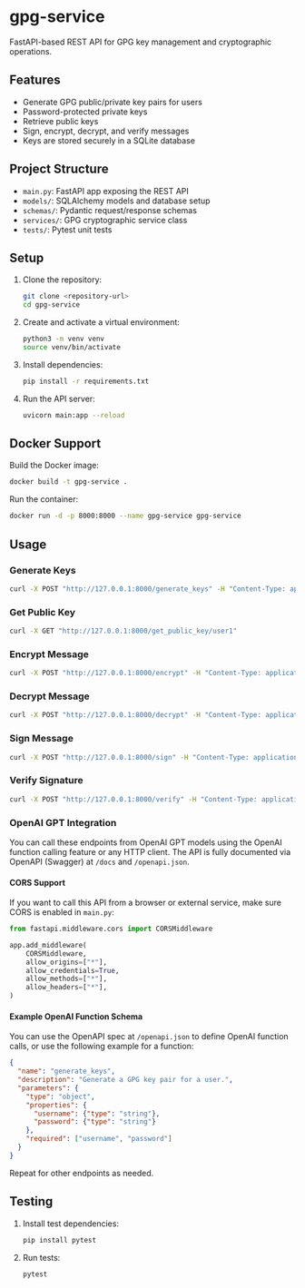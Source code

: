 # gpg-service

FastAPI-based REST API for GPG key management and cryptographic operations.

## Features
- Generate GPG public/private key pairs for users
- Password-protected private keys
- Retrieve public keys
- Sign, encrypt, decrypt, and verify messages
- Keys are stored securely in a SQLite database

## Project Structure
- `main.py`: FastAPI app exposing the REST API
- `models/`: SQLAlchemy models and database setup
- `schemas/`: Pydantic request/response schemas
- `services/`: GPG cryptographic service class
- `tests/`: Pytest unit tests

## Setup

1. Clone the repository:
   ```bash
   git clone <repository-url>
   cd gpg-service
   ```
2. Create and activate a virtual environment:
   ```bash
   python3 -m venv venv
   source venv/bin/activate
   ```
3. Install dependencies:
   ```bash
   pip install -r requirements.txt
   ```
4. Run the API server:
   ```bash
   uvicorn main:app --reload
   ```

## Docker Support

Build the Docker image:
```bash
docker build -t gpg-service .
```

Run the container:
```bash
docker run -d -p 8000:8000 --name gpg-service gpg-service
```

## Usage

### Generate Keys
```bash
curl -X POST "http://127.0.0.1:8000/generate_keys" -H "Content-Type: application/json" -d '{"username": "user1", "password": "password123"}'
```

### Get Public Key
```bash
curl -X GET "http://127.0.0.1:8000/get_public_key/user1"
```

### Encrypt Message
```bash
curl -X POST "http://127.0.0.1:8000/encrypt" -H "Content-Type: application/json" -d '{"recipient": "user1", "message": "Hello, World!"}'
```

### Decrypt Message
```bash
curl -X POST "http://127.0.0.1:8000/decrypt" -H "Content-Type: application/json" -d '{"username": "user1", "password": "password123", "encrypted_message": "<encrypted_message>"}'
```

### Sign Message
```bash
curl -X POST "http://127.0.0.1:8000/sign" -H "Content-Type: application/json" -d '{"username": "user1", "password": "password123", "message": "Hello, World!"}'
```

### Verify Signature
```bash
curl -X POST "http://127.0.0.1:8000/verify" -H "Content-Type: application/json" -d '{"signature": "<signature>", "message": "Hello, World!"}'
```

### OpenAI GPT Integration

You can call these endpoints from OpenAI GPT models using the OpenAI function calling feature or any HTTP client. The API is fully documented via OpenAPI (Swagger) at `/docs` and `/openapi.json`.

#### CORS Support
If you want to call this API from a browser or external service, make sure CORS is enabled in `main.py`:

```python
from fastapi.middleware.cors import CORSMiddleware

app.add_middleware(
    CORSMiddleware,
    allow_origins=["*"],
    allow_credentials=True,
    allow_methods=["*"],
    allow_headers=["*"],
)
```

#### Example OpenAI Function Schema
You can use the OpenAPI spec at `/openapi.json` to define OpenAI function calls, or use the following example for a function:

```json
{
  "name": "generate_keys",
  "description": "Generate a GPG key pair for a user.",
  "parameters": {
    "type": "object",
    "properties": {
      "username": {"type": "string"},
      "password": {"type": "string"}
    },
    "required": ["username", "password"]
  }
}
```

Repeat for other endpoints as needed.

## Testing

1. Install test dependencies:
   ```bash
   pip install pytest
   ```
2. Run tests:
   ```bash
   pytest
   ```
